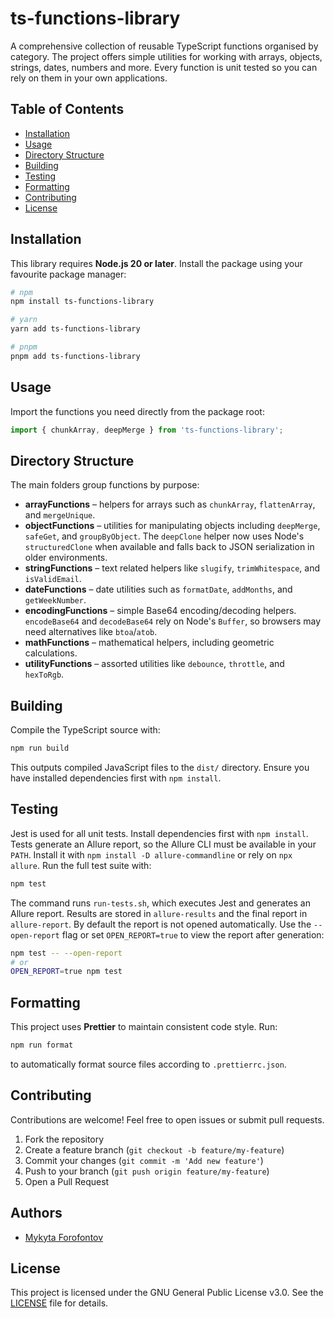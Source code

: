 # ts-functions-library

A comprehensive collection of reusable TypeScript functions organised by category. The project offers simple utilities for working with arrays, objects, strings, dates, numbers and more. Every function is unit tested so you can rely on them in your own applications.

## Table of Contents
- [Installation](#installation)
- [Usage](#usage)
- [Directory Structure](#directory-structure)
- [Building](#building)
- [Testing](#testing)
- [Formatting](#formatting)
- [Contributing](#contributing)
- [License](#license)

## Installation
This library requires **Node.js 20 or later**. Install the package using your favourite package manager:

```bash
# npm
npm install ts-functions-library

# yarn
yarn add ts-functions-library

# pnpm
pnpm add ts-functions-library
```
## Usage
Import the functions you need directly from the package root:

```ts
import { chunkArray, deepMerge } from 'ts-functions-library';
```
## Directory Structure
The main folders group functions by purpose:

- **arrayFunctions** – helpers for arrays such as `chunkArray`, `flattenArray`, and `mergeUnique`.
- **objectFunctions** – utilities for manipulating objects including `deepMerge`, `safeGet`, and `groupByObject`. The `deepClone` helper now uses Node's `structuredClone` when available and falls back to JSON serialization in older environments.
- **stringFunctions** – text related helpers like `slugify`, `trimWhitespace`, and `isValidEmail`.
- **dateFunctions** – date utilities such as `formatDate`, `addMonths`, and `getWeekNumber`.
- **encodingFunctions** – simple Base64 encoding/decoding helpers. `encodeBase64` and `decodeBase64` rely on Node's `Buffer`, so browsers may need alternatives like `btoa`/`atob`.
- **mathFunctions** – mathematical helpers, including geometric calculations.
- **utilityFunctions** – assorted utilities like `debounce`, `throttle`, and `hexToRgb`.

## Building
Compile the TypeScript source with:

```bash
npm run build
```
This outputs compiled JavaScript files to the `dist/` directory. Ensure you have installed dependencies first with `npm install`.

## Testing
Jest is used for all unit tests. Install dependencies first with `npm install`.
Tests generate an Allure report, so the Allure CLI must be available in your
`PATH`. Install it with `npm install -D allure-commandline` or rely on
`npx allure`.
Run the full test suite with:

```bash
npm test
```
The command runs `run-tests.sh`, which executes Jest and generates an Allure report. Results are stored in `allure-results` and the final report in `allure-report`.
By default the report is not opened automatically. Use the `--open-report` flag
or set `OPEN_REPORT=true` to view the report after generation:

```bash
npm test -- --open-report
# or
OPEN_REPORT=true npm test
```

## Formatting
This project uses **Prettier** to maintain consistent code style. Run:

```bash
npm run format
```
to automatically format source files according to `.prettierrc.json`.

## Contributing
Contributions are welcome! Feel free to open issues or submit pull requests.

1. Fork the repository
2. Create a feature branch (`git checkout -b feature/my-feature`)
3. Commit your changes (`git commit -m 'Add new feature'`)
4. Push to your branch (`git push origin feature/my-feature`)
5. Open a Pull Request

## Authors

- [Mykyta Forofontov](https://github.com/MForofontov)

## License

This project is licensed under the GNU General Public License v3.0. See the [LICENSE](LICENSE) file for details.
